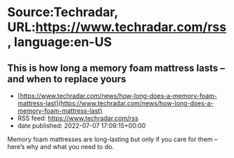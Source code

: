 # Source:Techradar, URL:https://www.techradar.com/rss, language:en-US

## This is how long a memory foam mattress lasts – and when to replace yours
 - [https://www.techradar.com/news/how-long-does-a-memory-foam-mattress-last](https://www.techradar.com/news/how-long-does-a-memory-foam-mattress-last)
 - RSS feed: https://www.techradar.com/rss
 - date published: 2022-07-07 17:09:15+00:00

Memory foam mattresses are long-lasting but only if you care for them – here’s why and what you need to do.

